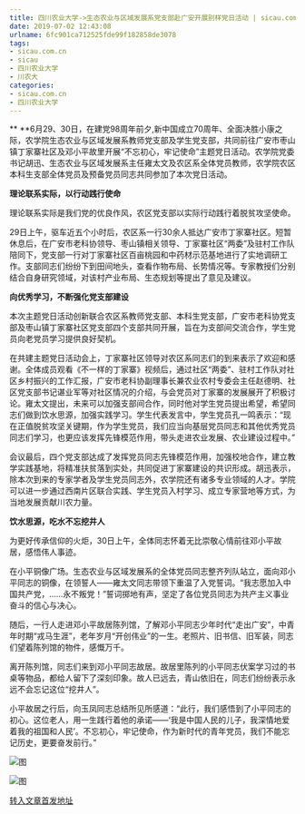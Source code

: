 ```yaml
---
title: 四川农业大学->生态农业与区域发展系党支部赴广安开展别样党日活动 | sicau.com.cn
date: 2019-07-02 12:43:08
urlname: 6fc901ca712525fde99f182858de3078
tags: 
- sicau.com.cn
- sicau
- 四川农业大学
- 川农大
categories:
- sicau.com.cn
- 四川农业大学
---
```



** **6月29、30日，在建党98周年前夕,新中国成立70周年、全面决胜小康之际，农学院生态农业与区域发展系教师党支部及学生党支部，共同前往广安市枣山镇丁家寨社区及邓小平故里开展“不忘初心，牢记使命”主题党日活动。农学院党委书记胡迅、生态农业与区域发展系主任雍太文及农区系全体党员教师，农学院农区本科生支部全体党员及预备党员同志共同参加了本次党日活动。

**理论联系实际，以行动践行使命**

理论联系实际是我们党的优良作风，农区党支部以实际行动践行着脱贫攻坚使命。

29日上午，驱车近五个小时后，农区系一行30余人抵达广安市丁家寨社区。短暂休息后，在广安市老科协领导、枣山镇相关领导、丁家寨社区“两委”及驻村工作队陪同下，党支部一行对丁家寨社区百亩桃园和中药材示范基地进行了实地调研工作。支部同志们纷纷下到田间地头，查看作物布局、长势情况等。专家教授们分别结合自身研究领域，对该村产业布局、生态规划等提出了意见及建议。

**向优秀学习，不断强化党支部建设**

本次主题党日活动创新联合农区系教师党支部、本科生党支部，广安市老科协党支部及枣山镇丁家寨社区党支部四个支部共同开展，旨在为支部间交流合作，学生党员向老党员学习提供良好契机。

在共建主题党日活动会上，丁家寨社区领导对农区系同志们的到来表示了欢迎和感谢。全体成员观看《不一样的丁家寨》视频后，通过社区“两委”、驻村工作队对社区乡村振兴的工作汇报，广安市老科协副理事长兼农业农村专委会主任赵德明、社区党支部书记谌业军等对社区情况的介绍，与会党员对丁家寨的发展展开了积极讨论。雍太文提出，未来可以加强支部间合作，同时他对学生党员提出希望，希望同志们做到饮水思源，加强实践学习。学生代表发言中，学生党员孔一鸣表示：“现在正值脱贫攻坚关键期，作为学生党员，我们应当向基层党员同志和其他优秀党员同志们学习，也更应该发挥先锋模范作用，带头走进农业发展、农业建设过程中。”

会议最后，四个党支部达成了发挥党员同志先锋模范作用，加强校地合作，建立教学实践基地，将精准扶贫落到实处，共同促进丁家寨建设的共识形成。胡迅表示，除本次到来的专家学者及学生党员同志外，农学院还有诸多专业领域的人才。学院可以进一步通过西南片区联合实践、学生党员入村学习、成立专家营地等方式，为当地发展贡献川农力量。

**饮水思源，吃水不忘挖井人**

为更好传承信仰的火炬，30日上午，全体同志怀着无比崇敬心情前往邓小平故居，感悟伟人事迹。

在小平铜像广场。生态农业与区域发展系的全体党员同志整齐列队站立，面向邓小平同志的铜像，在领誓人——雍太文同志带领下重温了入党誓词。“我志愿加入中国共产党，……永不叛党！”誓词掷地有声，坚定了各位党员同志为共产主义事业奋斗的信心与决心。

随后，一行人走进邓小平故居陈列馆，了解邓小平同志少年时代“走出广安”，中青年时期“戎马生涯”，老年岁月“开创伟业”的一生。老照片、旧书信、旧军装，同志们望着陈列馆的物件，感慨万千。

离开陈列馆，同志们来到邓小平同志故居。故居里陈列的小平同志伏案学习过的书桌等物品，都给人留下了深刻印象。故人已远去，青山依旧在，同志们纷纷表示永远不会忘记这位“挖井人”。

小平故居之行后，向玉凤同志总结所见所感道：“此行，我们感悟到了小平同志的初心。这位老人，用一生践行着他的承诺——‘我是中国人民的儿子，我深情地爱着我的祖国和人民’。不忘初心，牢记使命，作为新时代的青年党员，我们不能忘记历史，更要奋发前行。”



![图](https://news.sicau.edu.cn/__local/9/2A/DA/4B1AEFD663E90C23C77934EFD6D_C8C2CDF8_2D347.jpg)

![图](https://news.sicau.edu.cn/__local/0/09/9E/DF3C4E6018A2CD9100F249B7E3D_F6B0C26D_212A4.jpg)

[转入文章首发地址](https://news.sicau.edu.cn/info/1078/52390.htm)